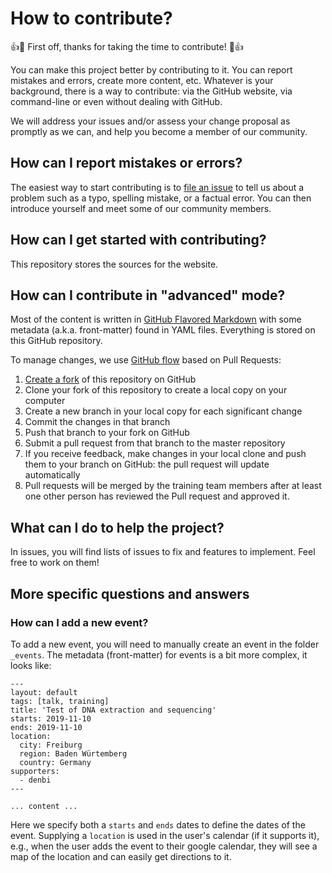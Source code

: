 # How to contribute?

:+1::tada: First off, thanks for taking the time to contribute! :tada::+1:

You can make this project better by contributing to it. You can report mistakes
and errors, create more content, etc. Whatever is your background, there is a
way to contribute: via the GitHub website, via command-line or even without
dealing with GitHub.

We will address your issues and/or assess your change proposal as promptly as we
can, and help you become a member of our community.

## How can I report mistakes or errors?

The easiest way to start contributing is to [file an issue](issues/new) to tell
us about a problem such as a typo, spelling mistake, or a factual error. You can
then introduce yourself and meet some of our community members.

## How can I get started with contributing?

This repository stores the sources for the website.

## How can I contribute in "advanced" mode?

Most of the content is written in
[GitHub Flavored Markdown](https://guides.github.com/features/mastering-markdown/)
with some metadata (a.k.a. front-matter) found in YAML files. Everything is
stored on this GitHub repository.

To manage changes, we use
[GitHub flow](https://guides.github.com/introduction/flow/) based on Pull
Requests:

1. [Create a fork](https://help.github.com/articles/fork-a-repo/) of this
   repository on GitHub
2. Clone your fork of this repository to create a local copy on your computer
3. Create a new branch in your local copy for each significant change
4. Commit the changes in that branch
5. Push that branch to your fork on GitHub
6. Submit a pull request from that branch to the master repository
7. If you receive feedback, make changes in your local clone and push them to
   your branch on GitHub: the pull request will update automatically
8. Pull requests will be merged by the training team members after at least one
   other person has reviewed the Pull request and approved it.

## What can I do to help the project?

In issues, you will find lists of issues to fix and features to implement. Feel
free to work on them!

## More specific questions and answers

### How can I add a new event?

To add a new event, you will need to manually create an event in the folder
`_events`. The metadata (front-matter) for events is a bit more complex, it
looks like:

```
---
layout: default
tags: [talk, training]
title: 'Test of DNA extraction and sequencing'
starts: 2019-11-10
ends: 2019-11-10
location:
  city: Freiburg
  region: Baden Würtemberg
  country: Germany
supporters:
  - denbi
---

... content ...
```

Here we specify both a `starts` and `ends` dates to define the dates of the
event. Supplying a `location` is used in the user's calendar (if it supports
it), e.g., when the user adds the event to their google calendar, they will see
a map of the location and can easily get directions to it.
